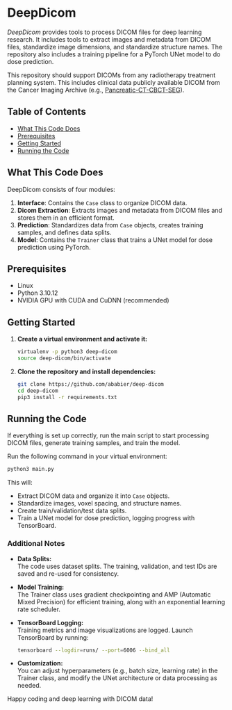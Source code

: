 # DeepDicom

_DeepDicom_ provides tools to process DICOM files for deep learning research. It includes tools to extract images and metadata from DICOM files, standardize image dimensions, and standardize structure names. The repository also includes a training pipeline for a PyTorch UNet model to do dose prediction. 

This repository should support DICOMs from any radiotherapy treatment planning system. This includes clinical data publicly available DICOM from the Cancer Imaging Archive (e.g., [Pancreatic-CT-CBCT-SEG](https://www.cancerimagingarchive.net/collection/pancreatic-ct-cbct-seg/)).

## Table of Contents
- [What This Code Does](#what-this-code-does)
- [Prerequisites](#prerequisites)
- [Getting Started](#getting-started)
- [Running the Code](#running-the-code)

## What This Code Does
DeepDicom consists of four modules:
1. **Interface**: Contains the `Case` class to organize DICOM data.
2. **Dicom Extraction**: Extracts images and metadata from DICOM files and stores them in an efficient format.
3. **Prediction**: Standardizes data from `Case` objects, creates training samples, and defines data splits.
4. **Model**: Contains the `Trainer` class that trains a UNet model for dose prediction using PyTorch.

## Prerequisites
- Linux
- Python 3.10.12
- NVIDIA GPU with CUDA and CuDNN (recommended)


## Getting Started
1. **Create a virtual environment and activate it:**
    ```bash
    virtualenv -p python3 deep-dicom
    source deep-dicom/bin/activate
    ```
2. **Clone the repository and install dependencies:**
    ```bash
    git clone https://github.com/ababier/deep-dicom
    cd deep-dicom
    pip3 install -r requirements.txt
    ```


## Running the Code
If everything is set up correctly, run the main script to start processing DICOM files, generate training samples, and train the model.

Run the following command in your virtual environment:
```bash
python3 main.py
```
This will:
- Extract DICOM data and organize it into `Case` objects.
- Standardize images, voxel spacing, and structure names.
- Create train/validation/test data splits.
- Train a UNet model for dose prediction, logging progress with TensorBoard.

### Additional Notes
- **Data Splits:**  
  The code uses dataset splits. The training, validation, and test IDs are saved and re-used for consistency.
  
- **Model Training:**  
  The Trainer class uses gradient checkpointing and AMP (Automatic Mixed Precision) for efficient training, along with an exponential learning rate scheduler.
  
- **TensorBoard Logging:**  
  Training metrics and image visualizations are logged. Launch TensorBoard by running:
  ```bash
  tensorboard --logdir=runs/ --port=6006 --bind_all
  ```

- **Customization:**  
  You can adjust hyperparameters (e.g., batch size, learning rate) in the Trainer class, and modify the UNet architecture or data processing as needed.

Happy coding and deep learning with DICOM data!
